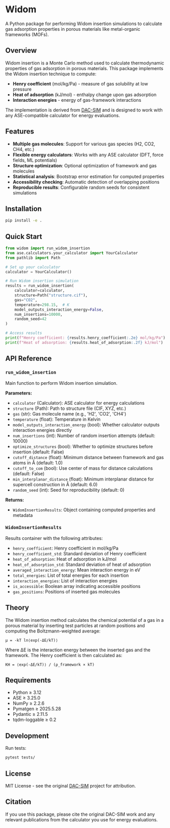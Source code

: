 # Widom

A Python package for performing Widom insertion simulations to calculate gas adsorption properties in porous materials like metal-organic frameworks (MOFs).

## Overview

Widom insertion is a Monte Carlo method used to calculate thermodynamic properties of gas adsorption in porous materials. This package implements the Widom insertion technique to compute:

- **Henry coefficient** (mol/kg/Pa) - measure of gas solubility at low pressure
- **Heat of adsorption** (kJ/mol) - enthalpy change upon gas adsorption
- **Interaction energies** - energy of gas-framework interactions

The implementation is derived from [DAC-SIM](https://github.com/hspark1212/DAC-SIM) and is designed to work with any ASE-compatible calculator for energy evaluations.

## Features

- **Multiple gas molecules**: Support for various gas species (H2, CO2, CH4, etc.)
- **Flexible energy calculators**: Works with any ASE calculator (DFT, force fields, ML potentials)
- **Structure optimization**: Optional optimization of framework and gas molecules
- **Statistical analysis**: Bootstrap error estimation for computed properties
- **Accessibility checking**: Automatic detection of overlapping positions
- **Reproducible results**: Configurable random seeds for consistent simulations

## Installation

```bash
pip install -e .
```

## Quick Start

```python
from widom import run_widom_insertion
from ase.calculators.your_calculator import YourCalculator
from pathlib import Path

# Set up your calculator
calculator = YourCalculator()

# Run Widom insertion simulation
results = run_widom_insertion(
    calculator=calculator,
    structure=Path("structure.cif"),
    gas="CO2",
    temperature=298.15,  # K
    model_outputs_interaction_energy=False,
    num_insertions=10000,
    random_seed=42
)

# Access results
print(f"Henry coefficient: {results.henry_coefficient:.2e} mol/kg/Pa")
print(f"Heat of adsorption: {results.heat_of_adsorption:.2f} kJ/mol")
```

## API Reference

### `run_widom_insertion`

Main function to perform Widom insertion simulation.

**Parameters:**
- `calculator` (Calculator): ASE calculator for energy calculations
- `structure` (Path): Path to structure file (CIF, XYZ, etc.)
- `gas` (str): Gas molecule name (e.g., 'H2', 'CO2', 'CH4')
- `temperature` (float): Temperature in Kelvin
- `model_outputs_interaction_energy` (bool): Whether calculator outputs interaction energies directly
- `num_insertions` (int): Number of random insertion attempts (default: 10000)
- `optimize_structures` (bool): Whether to optimize structures before insertion (default: False)
- `cutoff_distance` (float): Minimum distance between framework and gas atoms in Å (default: 1.0)
- `cutoff_to_com` (bool): Use center of mass for distance calculations (default: False)
- `min_interplanar_distance` (float): Minimum interplanar distance for supercell construction in Å (default: 6.0)
- `random_seed` (int): Seed for reproducibility (default: 0)

**Returns:**
- `WidomInsertionResults`: Object containing computed properties and metadata

### `WidomInsertionResults`

Results container with the following attributes:
- `henry_coefficient`: Henry coefficient in mol/kg/Pa
- `henry_coefficient_std`: Standard deviation of Henry coefficient
- `heat_of_adsorption`: Heat of adsorption in kJ/mol
- `heat_of_adsorption_std`: Standard deviation of heat of adsorption
- `averaged_interaction_energy`: Mean interaction energy in eV
- `total_energies`: List of total energies for each insertion
- `interaction_energies`: List of interaction energies
- `is_accessible`: Boolean array indicating accessible positions
- `gas_positions`: Positions of inserted gas molecules

## Theory

The Widom insertion method calculates the chemical potential of a gas in a porous material by inserting test particles at random positions and computing the Boltzmann-weighted average:

```
μ = -kT ln⟨exp(-ΔE/kT)⟩
```

Where ΔE is the interaction energy between the inserted gas and the framework. The Henry coefficient is then calculated as:

```
KH = ⟨exp(-ΔE/kT)⟩ / (ρ_framework × kT)
```

## Requirements

- Python ≥ 3.12
- ASE ≥ 3.25.0
- NumPy ≥ 2.2.6
- Pymatgen ≥ 2025.5.28
- Pydantic ≥ 2.11.5
- tqdm-loggable ≥ 0.2

## Development

Run tests:
```bash
pytest tests/
```

## License

MIT License - see the original [DAC-SIM](https://github.com/hspark1212/DAC-SIM) project for attribution.

## Citation

If you use this package, please cite the original DAC-SIM work and any relevant publications from the calculator you use for energy evaluations.